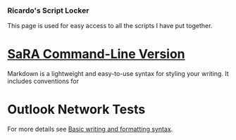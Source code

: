 ### Ricardo's Script Locker

This page is used for easy access to all the scripts I have put together.

# [SaRA Command-Line Version](https://github.com/ricardoMpacheco/SaRACMDScript)

Markdown is a lightweight and easy-to-use syntax for styling your writing. It includes conventions for

# Outlook Network Tests


For more details see [Basic writing and formatting syntax](https://docs.github.com/en/github/writing-on-github/getting-started-with-writing-and-formatting-on-github/basic-writing-and-formatting-syntax).


